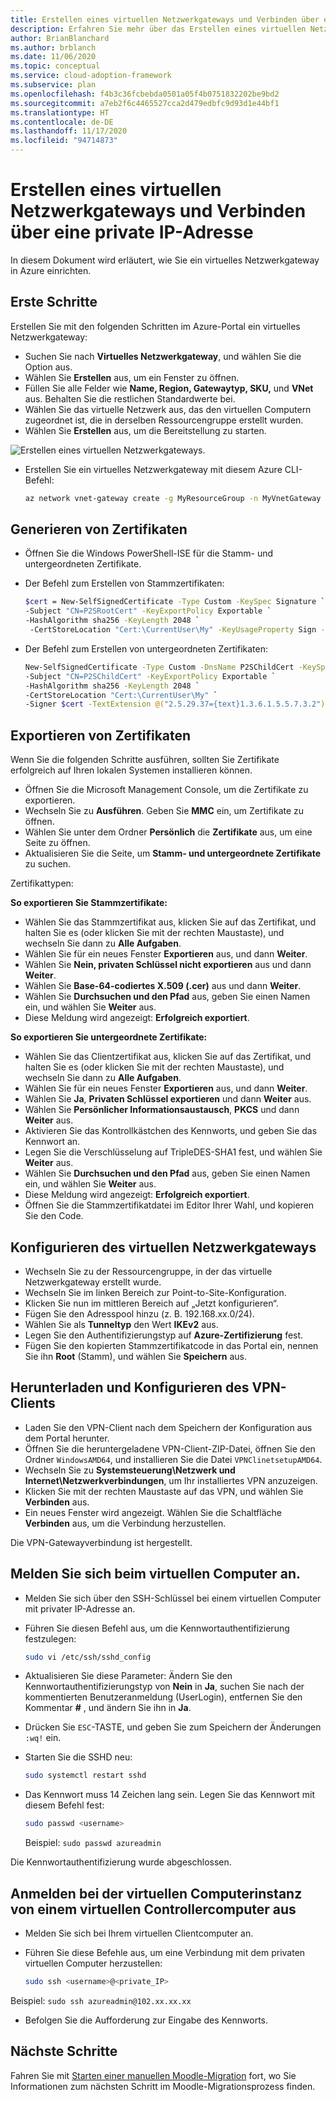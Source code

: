 ```yaml
---
title: Erstellen eines virtuellen Netzwerkgateways und Verbinden über eine private IP-Adresse
description: Erfahren Sie mehr über das Erstellen eines virtuellen Netzwerkgateways und das Verbinden über eine private IP-Adresse.
author: BrianBlanchard
ms.author: brblanch
ms.date: 11/06/2020
ms.topic: conceptual
ms.service: cloud-adoption-framework
ms.subservice: plan
ms.openlocfilehash: f4b3c36fcbebda0501a05f4b0751832202be9bd2
ms.sourcegitcommit: a7eb2f6c4465527cca2d479edbfc9d93d1e44bf1
ms.translationtype: HT
ms.contentlocale: de-DE
ms.lasthandoff: 11/17/2020
ms.locfileid: "94714873"
---
```

# <a name="how-to-create-a-virtual-network-gateway-and-connect-through-a-private-ip"></a>Erstellen eines virtuellen Netzwerkgateways und Verbinden über eine private IP-Adresse

In diesem Dokument wird erläutert, wie Sie ein virtuelles Netzwerkgateway in Azure einrichten.

## <a name="getting-started"></a>Erste Schritte

Erstellen Sie mit den folgenden Schritten im Azure-Portal ein virtuelles Netzwerkgateway:

- Suchen Sie nach **Virtuelles Netzwerkgateway**, und wählen Sie die Option aus.
- Wählen Sie **Erstellen** aus, um ein Fenster zu öffnen.
- Füllen Sie alle Felder wie **Name, Region, Gatewaytyp, SKU,** und **VNet** aus. Behalten Sie die restlichen Standardwerte bei.
- Wählen Sie das virtuelle Netzwerk aus, das den virtuellen Computern zugeordnet ist, die in derselben Ressourcengruppe erstellt wurden.
- Wählen Sie **Erstellen** aus, um die Bereitstellung zu starten.

![Erstellen eines virtuellen Netzwerkgateways.](images/vpn-gateway.png)

- Erstellen Sie ein virtuelles Netzwerkgateway mit diesem Azure CLI-Befehl:

    ```bash
    az network vnet-gateway create -g MyResourceGroup -n MyVnetGateway --public-ip-address MyGatewayIp --vnet MyVnet --gateway-type Vpn --sku VpnGw1 --vpn-type RouteBased --no-wait
    ```

## <a name="generate-certificates"></a>Generieren von Zertifikaten

- Öffnen Sie die Windows PowerShell-ISE für die Stamm- und untergeordneten Zertifikate.

- Der Befehl zum Erstellen von Stammzertifikaten:

  ```bash
  $cert = New-SelfSignedCertificate -Type Custom -KeySpec Signature `
  -Subject "CN=P2SRootCert" -KeyExportPolicy Exportable `
  -HashAlgorithm sha256 -KeyLength 2048 `
   -CertStoreLocation "Cert:\CurrentUser\My" -KeyUsageProperty Sign -KeyUsage CertSign
  ```

- Der Befehl zum Erstellen von untergeordneten Zertifikaten:

  ```bash
  New-SelfSignedCertificate -Type Custom -DnsName P2SChildCert -KeySpec Signature `
  -Subject "CN=P2SChildCert" -KeyExportPolicy Exportable `
  -HashAlgorithm sha256 -KeyLength 2048 `
  -CertStoreLocation "Cert:\CurrentUser\My" `
  -Signer $cert -TextExtension @("2.5.29.37={text}1.3.6.1.5.5.7.3.2")
  ```

## <a name="export-certificates"></a>Exportieren von Zertifikaten

Wenn Sie die folgenden Schritte ausführen, sollten Sie Zertifikate erfolgreich auf Ihren lokalen Systemen installieren können.

- Öffnen Sie die Microsoft Management Console, um die Zertifikate zu exportieren.
- Wechseln Sie zu **Ausführen**. Geben Sie **MMC** ein, um Zertifikate zu öffnen.
- Wählen Sie unter dem Ordner **Persönlich** die **Zertifikate** aus, um eine Seite zu öffnen.
- Aktualisieren Sie die Seite, um **Stamm- und untergeordnete Zertifikate** zu suchen.

Zertifikattypen:

**So exportieren Sie Stammzertifikate:**

- Wählen Sie das Stammzertifikat aus, klicken Sie auf das Zertifikat, und halten Sie es (oder klicken Sie mit der rechten Maustaste), und wechseln Sie dann zu **Alle Aufgaben**.
- Wählen Sie für ein neues Fenster **Exportieren** aus, und dann **Weiter**.
- Wählen Sie **Nein, privaten Schlüssel nicht exportieren** aus und dann **Weiter**.
- Wählen Sie **Base-64-codiertes X.509 (.cer)** aus und dann **Weiter**.
- Wählen Sie **Durchsuchen und den Pfad** aus, geben Sie einen Namen ein, und wählen Sie **Weiter** aus.
- Diese Meldung wird angezeigt: **Erfolgreich exportiert**.

**So exportieren Sie untergeordnete Zertifikate:**

- Wählen Sie das Clientzertifikat aus, klicken Sie auf das Zertifikat, und halten Sie es (oder klicken Sie mit der rechten Maustaste), und wechseln Sie dann zu **Alle Aufgaben**.
- Wählen Sie für ein neues Fenster **Exportieren** aus, und dann **Weiter**.
- Wählen Sie **Ja**, **Privaten Schlüssel exportieren** und dann **Weiter** aus.
- Wählen Sie **Persönlicher Informationsaustausch**, **PKCS** und dann **Weiter** aus.
- Aktivieren Sie das Kontrollkästchen des Kennworts, und geben Sie das Kennwort an.
- Legen Sie die Verschlüsselung auf TripleDES-SHA1 fest, und wählen Sie **Weiter** aus.
- Wählen Sie **Durchsuchen und den Pfad** aus, geben Sie einen Namen ein, und wählen Sie **Weiter** aus.
- Diese Meldung wird angezeigt: **Erfolgreich exportiert**.
- Öffnen Sie die Stammzertifikatdatei im Editor Ihrer Wahl, und kopieren Sie den Code.

## <a name="configure-the-virtual-network-gateway"></a>Konfigurieren des virtuellen Netzwerkgateways

- Wechseln Sie zu der Ressourcengruppe, in der das virtuelle Netzwerkgateway erstellt wurde.
- Wechseln Sie im linken Bereich zur Point-to-Site-Konfiguration.
- Klicken Sie nun im mittleren Bereich auf „Jetzt konfigurieren“.
- Fügen Sie den Adresspool hinzu (z. B. 192.168.xx.0/24).
- Wählen Sie als **Tunneltyp** den Wert **IKEv2** aus.
- Legen Sie den Authentifizierungstyp auf **Azure-Zertifizierung** fest.
- Fügen Sie den kopierten Stammzertifikatcode in das Portal ein, nennen Sie ihn **Root** (Stamm), und wählen Sie **Speichern** aus.

## <a name="download-and-connect-to-the-vpn-client"></a>Herunterladen und Konfigurieren des VPN-Clients

- Laden Sie den VPN-Client nach dem Speichern der Konfiguration aus dem Portal herunter.
- Öffnen Sie die heruntergeladene VPN-Client-ZIP-Datei, öffnen Sie den Ordner `WindowsAMD64`, und installieren Sie die Datei `VPNClinetsetupAMD64`.
- Wechseln Sie zu **Systemsteuerung\Netzwerk und Internet\Netzwerkverbindungen**, um Ihr installiertes VPN anzuzeigen.
- Klicken Sie mit der rechten Maustaste auf das VPN, und wählen Sie **Verbinden** aus.
- Ein neues Fenster wird angezeigt. Wählen Sie die Schaltfläche **Verbinden** aus, um die Verbindung herzustellen.

Die VPN-Gatewayverbindung ist hergestellt.

## <a name="log-in-to-the-virtual-machine"></a>Melden Sie sich beim virtuellen Computer an.

- Melden Sie sich über den SSH-Schlüssel bei einem virtuellen Computer mit privater IP-Adresse an.

- Führen Sie diesen Befehl aus, um die Kennwortauthentifizierung festzulegen:

  ```bash
  sudo vi /etc/ssh/sshd_config
  ```

- Aktualisieren Sie diese Parameter: Ändern Sie den Kennwortauthentifizierungstyp von **Nein** in **Ja**, suchen Sie nach der kommentierten Benutzeranmeldung (UserLogin), entfernen Sie den Kommentar **#** , und ändern Sie ihn in **Ja**.

- Drücken Sie `ESC`-TASTE, und geben Sie zum Speichern der Änderungen `:wq!` ein.

- Starten Sie die SSHD neu:

  ```bash
  sudo systemctl restart sshd
  ```

- Das Kennwort muss 14 Zeichen lang sein. Legen Sie das Kennwort mit diesem Befehl fest:

  ```bash
  sudo passwd <username>
  ```

  Beispiel: `sudo passwd azureadmin`

Die Kennwortauthentifizierung wurde abgeschlossen.

## <a name="log-in-to-virtual-machine-instance-from-a-controller-virtual-machine"></a>Anmelden bei der virtuellen Computerinstanz von einem virtuellen Controllercomputer aus

- Melden Sie sich bei Ihrem virtuellen Clientcomputer an.

- Führen Sie diese Befehle aus, um eine Verbindung mit dem privaten virtuellen Computer herzustellen:

  ```bash
  sudo ssh <username>@<private_IP>
  ```

Beispiel: `sudo ssh azureadmin@102.xx.xx.xx`

- Befolgen Sie die Aufforderung zur Eingabe des Kennworts.

## <a name="next-steps"></a>Nächste Schritte

Fahren Sie mit [Starten einer manuellen Moodle-Migration](./migration-start.md) fort, wo Sie Informationen zum nächsten Schritt im Moodle-Migrationsprozess finden.
